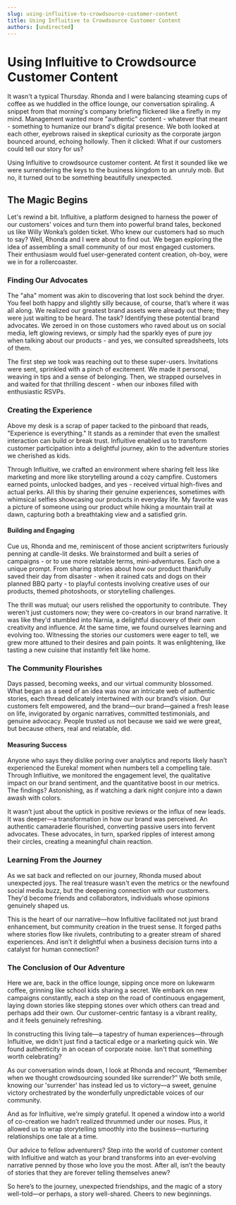 ```yaml
---
slug: using-influitive-to-crowdsource-customer-content
title: Using Influitive to Crowdsource Customer Content
authors: [undirected]
---
```



# Using Influitive to Crowdsource Customer Content

It wasn't a typical Thursday. Rhonda and I were balancing steaming cups of coffee as we huddled in the office lounge, our conversation spiraling. A snippet from that morning's company briefing flickered like a firefly in my mind. Management wanted more "authentic" content - whatever that meant - something to humanize our brand's digital presence. We both looked at each other, eyebrows raised in skeptical curiosity as the corporate jargon bounced around, echoing hollowly. Then it clicked: What if our customers could tell our story for us?

Using Influitive to crowdsource customer content. At first it sounded like we were surrendering the keys to the business kingdom to an unruly mob. But no, it turned out to be something beautifully unexpected.

## The Magic Begins

Let's rewind a bit. Influitive, a platform designed to harness the power of our customers' voices and turn them into powerful brand tales, beckoned us like Willy Wonka’s golden ticket. Who knew our customers had so much to say? Well, Rhonda and I were about to find out. We began exploring the idea of assembling a small community of our most engaged customers. Their enthusiasm would fuel user-generated content creation, oh-boy, were we in for a rollercoaster.

### Finding Our Advocates

The "aha" moment was akin to discovering that lost sock behind the dryer. You feel both happy and slightly silly because, of course, that’s where it was all along. We realized our greatest brand assets were already out there; they were just waiting to be heard. The task? Identifying these potential brand advocates. We zeroed in on those customers who raved about us on social media, left glowing reviews, or simply had the sparkly eyes of pure joy when talking about our products - and yes, we consulted spreadsheets, lots of them.

The first step we took was reaching out to these super-users. Invitations were sent, sprinkled with a pinch of excitement. We made it personal, weaving in tips and a sense of belonging. Then, we strapped ourselves in and waited for that thrilling descent - when our inboxes filled with enthusiastic RSVPs.

### Creating the Experience

Above my desk is a scrap of paper tacked to the pinboard that reads, "Experience is everything." It stands as a reminder that even the smallest interaction can build or break trust. Influitive enabled us to transform customer participation into a delightful journey, akin to the adventure stories we cherished as kids. 

Through Influitive, we crafted an environment where sharing felt less like marketing and more like storytelling around a cozy campfire. Customers earned points, unlocked badges, and yes - received virtual high-fives and actual perks. All this by sharing their genuine experiences, sometimes with whimsical selfies showcasing our products in everyday life. My favorite was a picture of someone using our product while hiking a mountain trail at dawn, capturing both a breathtaking view and a satisfied grin.

#### Building and Engaging

Cue us, Rhonda and me, reminiscent of those ancient scriptwriters furiously penning at candle-lit desks. We brainstormed and built a series of campaigns - or to use more relatable terms, mini-adventures. Each one a unique prompt. From sharing stories about how our product thankfully saved their day from disaster - when it rained cats and dogs on their planned BBQ party - to playful contests involving creative uses of our products, themed photoshoots, or storytelling challenges.

The thrill was mutual; our users relished the opportunity to contribute. They weren't just customers now; they were co-creators in our brand narrative. It was like they'd stumbled into Narnia, a delightful discovery of their own creativity and influence. At the same time, we found ourselves learning and evolving too. Witnessing the stories our customers were eager to tell, we grew more attuned to their desires and pain points. It was enlightening, like tasting a new cuisine that instantly felt like home.

### The Community Flourishes

Days passed, becoming weeks, and our virtual community blossomed. What began as a seed of an idea was now an intricate web of authentic stories, each thread delicately intertwined with our brand’s vision. Our customers felt empowered, and the brand—our brand—gained a fresh lease on life, invigorated by organic narratives, committed testimonials, and genuine advocacy. People trusted us not because we said we were great, but because others, real and relatable, did.

#### Measuring Success

Anyone who says they dislike poring over analytics and reports likely hasn’t experienced the Eureka! moment when numbers tell a compelling tale. Through Influitive, we monitored the engagement level, the qualitative impact on our brand sentiment, and the quantitative boost in our metrics. The findings? Astonishing, as if watching a dark night conjure into a dawn awash with colors.

It wasn’t just about the uptick in positive reviews or the influx of new leads. It was deeper—a transformation in how our brand was perceived. An authentic camaraderie flourished, converting passive users into fervent advocates. These advocates, in turn, sparked ripples of interest among their circles, creating a meaningful chain reaction. 

### Learning From the Journey

As we sat back and reflected on our journey, Rhonda mused about unexpected joys. The real treasure wasn't even the metrics or the newfound social media buzz, but the deepening connection with our customers. They'd become friends and collaborators, individuals whose opinions genuinely shaped us.

This is the heart of our narrative—how Influitive facilitated not just brand enhancement, but community creation in the truest sense. It forged paths where stories flow like rivulets, contributing to a greater stream of shared experiences. And isn’t it delightful when a business decision turns into a catalyst for human connection?

### The Conclusion of Our Adventure

Here we are, back in the office lounge, sipping once more on lukewarm coffee, grinning like school kids sharing a secret. We embark on new campaigns constantly, each a step on the road of continuous engagement, laying down stories like stepping stones over which others can tread and perhaps add their own. Our customer-centric fantasy is a vibrant reality, and it feels genuinely refreshing.

In constructing this living tale—a tapestry of human experiences—through Influitive, we didn't just find a tactical edge or a marketing quick win. We found authenticity in an ocean of corporate noise. Isn't that something worth celebrating?

As our conversation winds down, I look at Rhonda and recount, “Remember when we thought crowdsourcing sounded like surrender?” We both smile, knowing our 'surrender' has instead led us to victory—a sweet, genuine victory orchestrated by the wonderfully unpredictable voices of our community.

And as for Influitive, we're simply grateful. It opened a window into a world of co-creation we hadn’t realized thrummed under our noses. Plus, it allowed us to wrap storytelling smoothly into the business—nurturing relationships one tale at a time.

Our advice to fellow adventurers? Step into the world of customer content with Influitive and watch as your brand transforms into an ever-evolving narrative penned by those who love you the most. After all, isn’t the beauty of stories that they are forever telling themselves anew?

So here’s to the journey, unexpected friendships, and the magic of a story well-told—or perhaps, a story well-shared. Cheers to new beginnings.